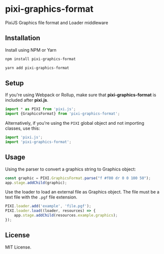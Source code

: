 # pixi-graphics-format

PixiJS Graphics file format and Loader middleware

## Installation

Install using NPM or Yarn

```bash
npm install pixi-graphics-format
```

```bash
yarn add pixi-graphics-format
```

## Setup

If you're using Webpack or Rollup, make sure that **pixi-graphics-format** is included after **pixi.js**.

```js
import * as PIXI from 'pixi.js';
import {GraphicsFormat} from 'pixi-graphics-format';
```

Alternatively, if you're using the `PIXI` global object and not importing classes, use this:

```js
import 'pixi.js';
import 'pixi-graphics-format';
```


## Usage

Using the parser to convert a graphics string to Graphics object:

```js
const graphic = PIXI.GraphicsFormat.parse("f #f00 dr 0 0 100 50");
app.stage.addChild(graphic);
```

Use the loader to load an external file as Graphics object. The file must be a text file with the `.pgf` file extension.

```js
PIXI.loader.add('example', 'file.pgf');
PIXI.loader.load((loader, resources) => {
    app.stage.addChild(resources.example.graphics); 
});
```

## License

MIT License.
